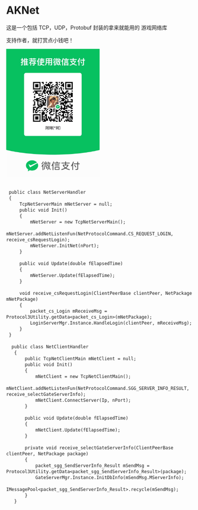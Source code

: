 # AKNet
这是一个包括 TCP，UDP，Protobuf 封装的拿来就能用的 游戏网络库

支持作者，就打赏点小钱吧！
<!--[收款码](https://github.com/825126369/XKNet/blob/main/Image/%E6%94%AF%E6%8C%81%E4%BD%9C%E8%80%85%E6%94%B6%E6%AC%BE%E7%A0%81.jpg)-->
<img src="./Image/%E6%94%AF%E6%8C%81%E4%BD%9C%E8%80%85%E6%94%B6%E6%AC%BE%E7%A0%81.jpg" alt="description" width="50%" />

```Example:

 public class NetServerHandler
 {
     TcpNetServerMain mNetServer = null;
     public void Init()
     {
         mNetServer = new TcpNetServerMain();
         mNetServer.addNetListenFun(NetProtocolCommand.CS_REQUEST_LOGIN, receive_csRequestLogin);
         mNetServer.InitNet(nPort);
     }

     public void Update(double fElapsedTime)
     {
         mNetServer.Update(fElapsedTime);
     }

     void receive_csRequestLogin(ClientPeerBase clientPeer, NetPackage mNetPackage)
     {
         packet_cs_Login mReceiveMsg = Protocol3Utility.getData<packet_cs_Login>(mNetPackage);
         LoginServerMgr.Instance.HandleLogin(clientPeer, mReceiveMsg);
     }
 }

  public class NetClientHandler
   {
       public TcpNetClientMain mNetClient = null;
       public void Init()
       {
           mNetClient = new TcpNetClientMain();
           mNetClient.addNetListenFun(NetProtocolCommand.SGG_SERVER_INFO_RESULT, receive_selectGateServerInfo);
           mNetClient.ConnectServer(Ip, nPort);
       }

       public void Update(double fElapsedTime)
       {
           mNetClient.Update(fElapsedTime);
       }

       private void receive_selectGateServerInfo(ClientPeerBase clientPeer, NetPackage package)
       {
           packet_sgg_SendServerInfo_Result mSendMsg = Protocol3Utility.getData<packet_sgg_SendServerInfo_Result>(package);
           GateServerMgr.Instance.InitDbInfo(mSendMsg.MServerInfo);
           IMessagePool<packet_sgg_SendServerInfo_Result>.recycle(mSendMsg);
       }
   }
```
